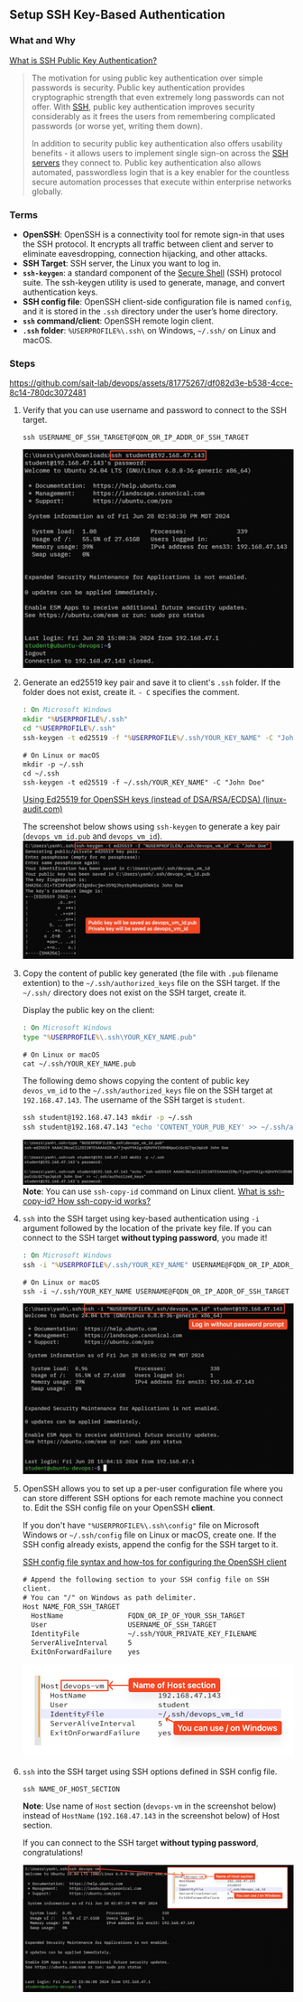 ## Setup SSH Key-Based Authentication

### What and Why

[What is SSH Public Key Authentication?](https://www.ssh.com/academy/ssh/public-key-authentication)

>The motivation for using public key authentication over simple passwords is security. Public key authentication provides cryptographic strength that even extremely long passwords can not offer. With [SSH](https://www.ssh.com/ssh/), public key authentication improves security considerably as it frees the users from remembering complicated passwords (or worse yet, writing them down).
>
>In addition to security public key authentication also offers usability benefits - it allows users to implement single sign-on across the [SSH servers](https://www.ssh.com/ssh/server) they connect to. Public key authentication also allows automated, passwordless login that is a key enabler for the countless secure automation processes that execute within enterprise networks globally.

### Terms

- **OpenSSH**: OpenSSH is a connectivity tool for remote sign-in that uses the SSH protocol. It encrypts all traffic between client and server to eliminate eavesdropping, connection hijacking, and other attacks.
- **SSH Target**: SSH server, the Linux you want to log in.
- **`ssh-keygen`**: a standard component of the [Secure Shell](https://en.wikipedia.org/wiki/Secure_Shell) (SSH) protocol suite. The ssh-keygen utility is used to generate, manage, and convert authentication keys.
- **SSH config file**: OpenSSH client-side configuration file is named `config`, and it is stored in the `.ssh` directory under the user’s home directory.
- **`ssh` command/client**: OpenSSH remote login client.
- **`.ssh` folder**: `%USERPROFILE%\.ssh\` on Windows, `~/.ssh/` on Linux and macOS.

### Steps

https://github.com/sait-lab/devops/assets/81775267/df082d3e-b538-4cce-8c14-780dc3072481

1. Verify that you can use username and password to connect to the SSH target.
   ```shell
   ssh USERNAME_OF_SSH_TARGET@FQDN_OR_IP_ADDR_OF_SSH_TARGET
   ```

   ![verify-username-pwd-log-in](./Setup%20SSH%20Key-Based%20Authentication.assets/verify-username-pwd-log-in.jpeg) 

2. Generate an ed25519 key pair and save it to client's `.ssh` folder. If the folder does not exist, create it. `- C` specifies the comment.

   ```cmd
   : On Microsoft Windows
   mkdir "%USERPROFILE%/.ssh"
   cd "%USERPROFILE%/.ssh"
   ssh-keygen -t ed25519 -f "%USERPROFILE%/.ssh/YOUR_KEY_NAME" -C "John Doe"
   ```

   ```shell
   # On Linux or macOS
   mkdir -p ~/.ssh
   cd ~/.ssh
   ssh-keygen -t ed25519 -f ~/.ssh/YOUR_KEY_NAME" -C "John Doe"
   ```

   [Using Ed25519 for OpenSSH keys (instead of DSA/RSA/ECDSA) (linux-audit.com)](https://linux-audit.com/using-ed25519-openssh-keys-instead-of-dsa-rsa-ecdsa/)

   The screenshot below shows using `ssh-keygen` to generate a key pair (`devops_vm_id.pub` and `devops_vm_id`).
   ![ssh-keygen-demo](./Setup%20SSH%20Key-Based%20Authentication.assets/ssh-keygen-demo.jpeg) 

3. Copy the content of public key generated (the file with `.pub` filename extention) to the `~/.ssh/authorized_keys` file on the SSH target. If the `~/.ssh/` directory does not exist on the SSH target, create it.

   Display the public key on the client:

   ```cmd
   : On Microsoft Windows
   type "%USERPROFILE%\.ssh\YOUR_KEY_NAME.pub"
   ```

   ```shell
   # On Linux or macOS
   cat ~/.ssh/YOUR_KEY_NAME.pub
   ```

   The following demo shows copying the content of public key `devos_vm_id` to the `~/.ssh/authorized_keys` file on the SSH target at `192.168.47.143`. The username of the SSH target is `student`.
   ```cmd
   ssh student@192.168.47.143 mkdir -p ~/.ssh
   ssh student@192.168.47.143 "echo 'CONTENT_YOUR_PUB_KEY' >> ~/.ssh/authorized_keys"
   ```

   ![ssh-copy-pub-id](./Setup%20SSH%20Key-Based%20Authentication.assets/ssh-copy-pub-id.jpeg) 
   **Note**: You can use `ssh-copy-id` command on Linux client. [What is ssh-copy-id? How ssh-copy-id works?](https://www.ssh.com/academy/ssh/copy-id)

4. `ssh` into the SSH target using key-based authentication using `-i` argument followed by the location of the private key file. If you can connect to the SSH target **without typing password**, you made it!

   ```cmd
   : On Microsoft Windows
   ssh -i "%USERPROFILE%/.ssh/YOUR_KEY_NAME" USERNAME@FQDN_OR_IP_ADDR_OF_SSH_TARGET
   ```

   ```shell
   # On Linux or macOS
   ssh -i ~/.ssh/YOUR_KEY_NAME USERNAME@FQDN_OR_IP_ADDR_OF_SSH_TARGET
   ```

   ![ssh-key-log-in](./Setup%20SSH%20Key-Based%20Authentication.assets/ssh-key-log-in.jpeg) 

5. OpenSSH allows you to set up a per-user configuration file where you can store different SSH options for each remote machine you connect to. Edit the SSH config file on your OpenSSH **client**.
   
   If you don't have `"%USERPROFILE%\.ssh\config"` file on Microsoft Windows or `~/.ssh/config` file on Linux or macOS, create one. If the SSH config already exists, append the config for the SSH target to it.

   [SSH config file syntax and how-tos for configuring the OpenSSH client](https://www.ssh.com/academy/ssh/config)
   
   ```
   # Append the following section to your SSH config file on SSH client.
   # You can "/" on Windows as path delimiter.
   Host NAME_FOR_SSH_TARGET
     HostName                FQDN_OR_IP_OF_YOUR_SSH_TARGET
     User                    USERNAME_OF_SSH_TARGET
     IdentityFile            ~/.ssh/YOUR_PRIVATE_KEY_FILENAME
     ServerAliveInterval     5
     ExitOnForwardFailure    yes
   ```
   
   ![ssh-config-file](./Setup%20SSH%20Key-Based%20Authentication.assets/ssh-config-file.png)  
   
6. `ssh` into the SSH target using SSH options defined in SSH config file.

   ```shell
   ssh NAME_OF_HOST_SECTION
   ```

   **Note**: Use name of `Host` section (`devops-vm` in the screenshot below) instead of `HostName` (`192.168.47.143` in the screenshot below) of Host section.

   If you can connect to the SSH target **without typing password**, congratulations!

   ![ssh-use-config-file](./Setup%20SSH%20Key-Based%20Authentication.assets/ssh-use-config-file.jpeg) 
   
   
